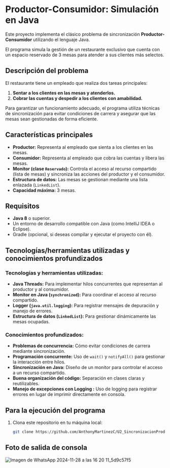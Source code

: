 # Productor-Consumidor: Simulación en Java

Este proyecto implementa el clásico problema de sincronización **Productor-Consumidor** utilizando el lenguaje Java. 

El programa simula la gestión de un restaurante exclusivo que cuenta con un espacio reservado de 3 mesas para atender a sus clientes más selectos.

## **Descripción del problema**
El restaurante tiene un empleado que realiza dos tareas principales:
1. **Sentar a los clientes en las mesas y atenderlos.**
2. **Cobrar las cuentas y despedir a los clientes con amabilidad.**

Para garantizar un funcionamiento adecuado, el programa utiliza técnicas de sincronización para evitar condiciones de carrera y asegurar que las mesas sean gestionadas de forma eficiente.

## **Características principales**
- **Productor:** Representa al empleado que sienta a los clientes en las mesas.
- **Consumidor:** Representa al empleado que cobra las cuentas y libera las mesas.
- **Monitor (clase `Reservado`):** Controla el acceso al recurso compartido (lista de mesas) y sincroniza las acciones del productor y el consumidor.
- **Estructura de datos:** Las mesas se gestionan mediante una lista enlazada (`LinkedList`).
- **Capacidad máxima:** 3 mesas.

## **Requisitos**
- **Java 8** o superior.
- Un entorno de desarrollo compatible con Java (como IntelliJ IDEA o Eclipse).
- Gradle (opcional, si deseas compilar y ejecutar el proyecto con él).

## **Tecnologías/herramientas utilizadas y conocimientos profundizados**

### **Tecnologías y herramientas utilizadas:**
- **Java Threads:** Para implementar hilos concurrentes que representan al productor y al consumidor.
- **Monitor en Java (`synchronized`):** Para coordinar el acceso al recurso compartido.
- **Logger (`java.util.logging`):** Para registrar mensajes de depuración y manejo de errores.
- **Estructura de datos (`LinkedList`):** Para gestionar dinámicamente las mesas ocupadas.

### **Conocimientos profundizados:**
- **Problemas de concurrencia:** Cómo evitar condiciones de carrera mediante sincronización.
- **Programación concurrente:** Uso de `wait()` y `notifyAll()` para gestionar la interacción entre hilos.
- **Sincronización en Java:** Diseño de un monitor para controlar el acceso a un recurso compartido.
- **Buena organización del código:** Separación en clases claras y reutilizables.
- **Manejo de excepciones con Logging :** Uso de logging para registrar errores en lugar de imprimir directamente en consola.

## **Para la ejecución del programa**
1. Clona este repositorio en tu máquina local:
   ```bash
   git clone https://github.com/AnthonyMartinezC/U2_SincronizacionProductorConsumidor
## **Foto de salida de consola**

![Imagen de WhatsApp 2024-11-28 a las 16 20 11_5d9c57f5](https://github.com/user-attachments/assets/38a299de-5322-41a8-965f-57b99505daf2)

